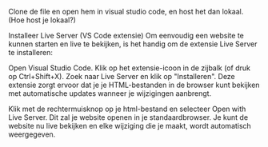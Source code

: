 Clone de file en open hem in visual studio code, en host het dan lokaal.
(Hoe host je lokaal?)

Installeer Live Server (VS Code extensie)
Om eenvoudig een website te kunnen starten en live te bekijken, is het handig om de extensie Live Server te installeren:

Open Visual Studio Code.
Klik op het extensie-icoon in de zijbalk (of druk op Ctrl+Shift+X).
Zoek naar Live Server en klik op "Installeren".
Deze extensie zorgt ervoor dat je je HTML-bestanden in de browser kunt bekijken met automatische updates wanneer je wijzigingen aanbrengt.

Klik met de rechtermuisknop op je html-bestand en selecteer Open with Live Server.
Dit zal je website openen in je standaardbrowser. Je kunt de website nu live bekijken en elke wijziging die je maakt, wordt automatisch weergegeven.
